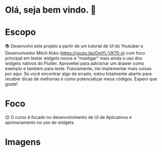 # Olá, seja bem vindo. 👋

# Escopo
📚 Desenvolvi este projeto a partir de um tutorial de UI do Youtuber e Desenvolvedor Mitch Koko (https://youtu.be/OmYL-VK75-o) com foco principal em testar widgets novos e "mastigar" mais ainda o uso dos widgets nativos do Flutter. Aproveitei para adicionar um drawer como exemplo e também para teste. Futuramente, irei implementar mais coisas por aqui. Se você encontrar algo de errado, estou totalmente aberto para receber dicas de melhorias e como potencializar meus códigos. Espero que goste!

# Foco
😊 O curso é focado no desenvolvimento de UI de Aplicativos e aprimoramento no uso de widgets.

# Imagens

